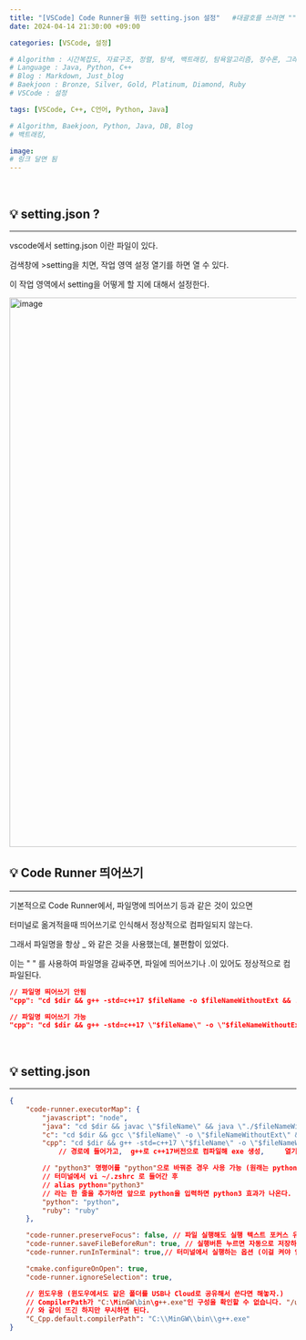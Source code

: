 ```yaml
---
title: "[VSCode] Code Runner을 위한 setting.json 설정"	#대괄호를 쓰려면 ""로 감싸주면 된다.
date: 2024-04-14 21:30:00 +09:00

categories: [VSCode, 설정]

# Algorithm : 시간복잡도, 자료구조, 정렬, 탐색, 백트래킹, 탐욕알고리즘, 정수론, 그래프, 트리, 조합, 다이나믹프로그래밍
# Language : Java, Python, C++
# Blog : Markdown, Just_blog
# Baekjoon : Bronze, Silver, Gold, Platinum, Diamond, Ruby
# VSCode : 설정

tags: [VSCode, C++, C언어, Python, Java]

# Algorithm, Baekjoon, Python, Java, DB, Blog
# 백트래킹, 

image: 
# 링크 달면 됨
---
```


<br/>

## 💡 setting.json ?

---

vscode에서 setting.json 이란 파일이 있다.

검색창에 >setting을 치면, 작업 영역 설정 열기를 하면 열 수 있다.

이 작업 영역에서 setting을 어떻게 할 지에 대해서 설정한다.

<img width="965" alt="image" src="https://github.com/hoonably/hoonably.github.io/assets/77783081/f9833bf8-5397-45b9-b5fc-c57d021a61a4">

<br/>

## 💡 Code Runner 띄어쓰기

---

기본적으로 Code Runner에서, 파일명에 띄어쓰기 등과 같은 것이 있으면 

터미널로 옮겨적을때 띄어쓰기로 인식해서 정상적으로 컴파일되지 않는다. 

그래서 파일명을 항상 _ 와 같은 것을 사용했는데, 불편함이 있었다.

이는 " " 를 사용하여 파일명을 감싸주면, 파일에 띄어쓰기나 .이 있어도 정상적으로 컴파일된다.

```json
// 파일명 띄어쓰기 안됨
"cpp": "cd $dir && g++ -std=c++17 $fileName -o $fileNameWithoutExt && ./$fileNameWithoutExt"

// 파일명 띄어쓰기 가능
"cpp": "cd $dir && g++ -std=c++17 \"$fileName\" -o \"$fileNameWithoutExt\" && ./\"$fileNameWithoutExt\""
```

<br/>

## 💡 setting.json

---

```json
{
    "code-runner.executorMap": {
        "javascript": "node",
        "java": "cd $dir && javac \"$fileName\" && java \"./$fileNameWithoutExt\"",
        "c": "cd $dir && gcc \"$fileName\" -o \"$fileNameWithoutExt\" && ./\"$fileNameWithoutExt\"",
        "cpp": "cd $dir && g++ -std=c++17 \"$fileName\" -o \"$fileNameWithoutExt\" && ./\"$fileNameWithoutExt\"",
            // 경로에 들어가고,  g++로 c++17버전으로 컴파일해 exe 생성,     열기

        // "python3" 명령어를 "python"으로 바꿔준 경우 사용 가능 (원래는 python3)
        // 터미널에서 vi ~/.zshrc 로 들어간 후
        // alias python="python3"
        // 라는 한 줄을 추가하면 앞으로 python을 입력하면 python3 효과가 나온다.
        "python": "python",
        "ruby": "ruby"
    },

    "code-runner.preserveFocus": false, // 파일 실행해도 실행 텍스트 포커스 유지하는 옵션
    "code-runner.saveFileBeforeRun": true, // 실행버튼 누르면 자동으로 저장하고 실행하는 옵션
    "code-runner.runInTerminal": true,// 터미널에서 실행하는 옵션 (이걸 켜야 입력 가능)

    "cmake.configureOnOpen": true,
    "code-runner.ignoreSelection": true,

    // 윈도우용 (윈도우에서도 같은 폴더를 USB나 Cloud로 공유해서 쓴다면 해놓자.)
    // CompilerPath가 "C:\MinGW\bin\g++.exe"인 구성을 확인할 수 없습니다. "/usr/bin/clang"을(를) 대신 사용하세요.
    // 와 같이 뜨긴 하지만 무시하면 된다.
    "C_Cpp.default.compilerPath": "C:\\MinGW\\bin\\g++.exe"
}
```

<br/>
